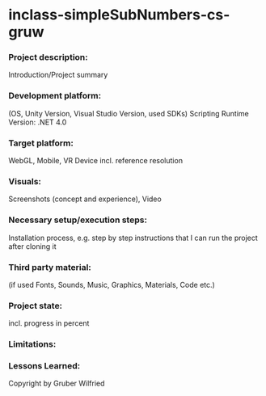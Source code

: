 # inclass-simpleSubNumbers-cs-gruw

### Project description: 
Introduction/Project summary 

### Development platform: 
(OS, Unity Version, Visual Studio Version, used SDKs)
Scripting Runtime Version: .NET 4.0

### Target platform: 
WebGL, Mobile, VR Device incl. reference resolution 

### Visuals: 
Screenshots (concept and experience), Video

### Necessary setup/execution steps: 
Installation process, e.g. step by step instructions that I can run the project after cloning it

### Third party material: 
(if used Fonts, Sounds, Music, Graphics, Materials, Code etc.)

### Project state: 
incl. progress in percent

### Limitations: 

### Lessons Learned: 

Copyright by Gruber Wilfried
